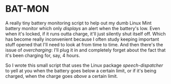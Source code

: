 # BAT-MON
A really tiny battery monitoring script to help out my dumb Linux Mint battery monitor which only _displays_ an alert when the battery's low. Even when it's locked, if it runs outta charge, it'll just silently shut itself off. Which has become really inconvenient because I often study keeping important stuff opened that I'll need to look at from time to time. And then there's the issue of _overcharging_: I'll plug it in and completely forget about the fact that it's been charging for, say, 4 hours.

So I wrote this small script that uses the Linux package _speech-dispatcher_ to yell at you when the battery goes below a certain limit, or if it's being charged, when the charge goes _above_ a certain limit. 